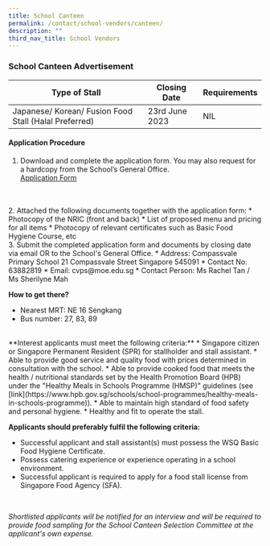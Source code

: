 ```yaml
---
title: School Canteen
permalink: /contact/school-vendors/canteen/
description: ""
third_nav_title: School Vendors
---
```

### School Canteen Advertisement



| Type of Stall  | Closing Date | Requirements |
| -------- | -------- | -------- |
| Japanese/ Korean/ Fusion Food Stall (Halal Preferred)     | 23rd June 2023    | NIL     |



#### **Application Procedure**

1. Download and complete the application form. You may also request for a hardcopy from the School’s General Office. <br>
[Application Form](/files/application%20for%20canteen%20stall%20in%20existing%20school.pdf)
<br>
<br>
2. Attached the following documents together with the application form: 
* Photocopy of the NRIC (front and back)
* List of proposed menu and pricing for all items
* Photocopy of relevant certificates such as Basic Food Hygiene Course, etc
<br>
3. Submit the completed application form and documents by closing date via email OR to the School's General Office.
* Address: Compassvale Primary School
21 Compassvale Street
Singapore 545091
* Contact No: 63882819
* Email: cvps@moe.edu.sg
* Contact Person: Ms Rachel Tan / Ms Sherilyne Mah    <br>

**How to get there?**
* Nearest MRT: NE 16 Sengkang
* Bus number: 27, 83, 89 
<br>
**Interest applicants must meet the following criteria:**
* Singapore citizen or Singapore Permanent Resident (SPR) for stallholder and stall assistant.
* Able to provide good service and quality food with prices determined in consultation with the school.
* Able to provide cooked food that meets the health / nutritional standards set by the Health Promotion Board (HPB) under the "Healthy Meals in Schools Programme (HMSP)" guidelines (see [link](https://www.hpb.gov.sg/schools/school-programmes/healthy-meals-in-schools-programme)).
* Able to maintain high standard of food safety and personal hygiene.
* Healthy and fit to operate the stall. <br>


**Applicants should preferably fulfil the following criteria:**
* Successful applicant and stall assistant(s) must possess the WSQ Basic Food Hygiene Certificate.
* Possess catering experience or experience operating in a school environment.
* Successful applicant is required to apply for a food stall license from Singapore Food Agency (SFA). 
<br>

*Shortlisted applicants will be notified for an interview and will be required to provide food sampling for the School Canteen Selection Committee at the applicant's own expense.*